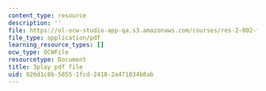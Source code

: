 ```yaml
---
content_type: resource
description: ''
file: https://ol-ocw-studio-app-qa.s3.amazonaws.com/courses/res-2-002-finite-element-procedures-for-solids-and-structures-spring-2010/926d1c8b58551fcd24182a471034b8ab_BH06RODmHsc.pdf
file_type: application/pdf
learning_resource_types: []
ocw_type: OCWFile
resourcetype: Document
title: 3play pdf file
uid: 926d1c8b-5855-1fcd-2418-2a471034b8ab
---
```

